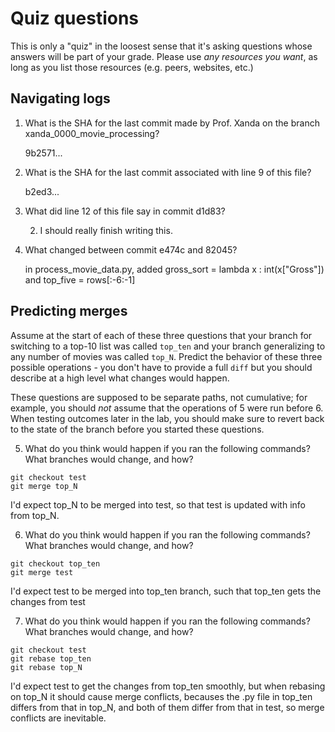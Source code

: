 # Quiz questions

This is only a "quiz" in the loosest sense that it's asking questions whose
answers will be part of your grade. Please use *any resources you want*, as
long as you list those resources (e.g. peers, websites, etc.)

## Navigating logs

1. What is the SHA for the last commit made by Prof. Xanda on the branch
xanda_0000_movie_processing?
    
    9b2571...

2. What is the SHA for the last commit associated with line 9 of this file?

    b2ed3...

3. What did line 12 of this file say in commit d1d83?

    2. I should really finish writing this.

4. What changed between commit e474c and 82045?

    in process_movie_data.py, added
    gross_sort = lambda x : int(x["Gross"])
    and 
    top_five = rows[:-6:-1]


## Predicting merges

Assume at the start of each of these three questions that your
branch for switching to a top-10 list was called `top_ten`
and your branch generalizing to any number of movies was called `top_N`.
Predict the behavior of these three possible operations - you don't
have to provide a full `diff` but you should describe at a high level
what changes would happen.

These questions are supposed to be separate paths, not cumulative;
for example, you should *not* assume that the operations of 5 were run
before 6. When testing outcomes later in the lab, you should make sure to
revert back to the state of the branch before you started these questions.

5. What do you think would happen if you ran the following commands?
What branches would change, and how?
```
git checkout test
git merge top_N
```

I'd expect top_N to be merged into test, so that test is updated with info from top_N.

6. What do you think would happen if you ran the following commands?
What branches would change, and how?
```
git checkout top_ten
git merge test
```

I'd expect test to be merged into top_ten branch, such that top_ten gets the changes from test 


7. What do you think would happen if you ran the following commands?
What branches would change, and how?
```
git checkout test
git rebase top_ten
git rebase top_N
```

I'd expect test to get the changes from top_ten smoothly, but when rebasing on top_N it should cause merge conflicts, becauses the .py file in top_ten differs from that in top_N, and both of them differ from that in test, so merge conflicts are inevitable.
